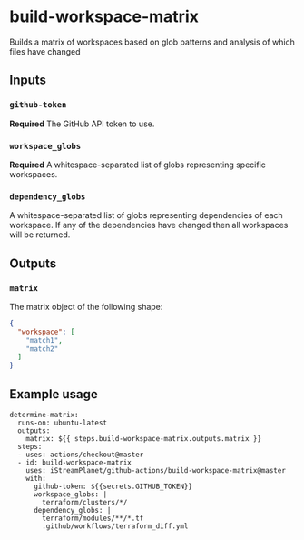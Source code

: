 # build-workspace-matrix

Builds a matrix of workspaces based on glob patterns and analysis of which files have changed

## Inputs

### `github-token`

**Required** The GitHub API token to use.

### `workspace_globs`

**Required** A whitespace-separated list of globs representing specific workspaces.

### `dependency_globs`

A whitespace-separated list of globs representing dependencies of each workspace. If any of the dependencies have changed then all workspaces will be returned.

## Outputs

### `matrix`

The matrix object of the following shape:

```json
{
  "workspace": [
    "match1",
    "match2"
  ]
}
```

## Example usage

````
determine-matrix:
  runs-on: ubuntu-latest
  outputs:
    matrix: ${{ steps.build-workspace-matrix.outputs.matrix }}
  steps:
  - uses: actions/checkout@master
  - id: build-workspace-matrix
    uses: iStreamPlanet/github-actions/build-workspace-matrix@master
    with:
      github-token: ${{secrets.GITHUB_TOKEN}}
      workspace_globs: |
        terraform/clusters/*/
      dependency_globs: |
        terraform/modules/**/*.tf
        .github/workflows/terraform_diff.yml
````
